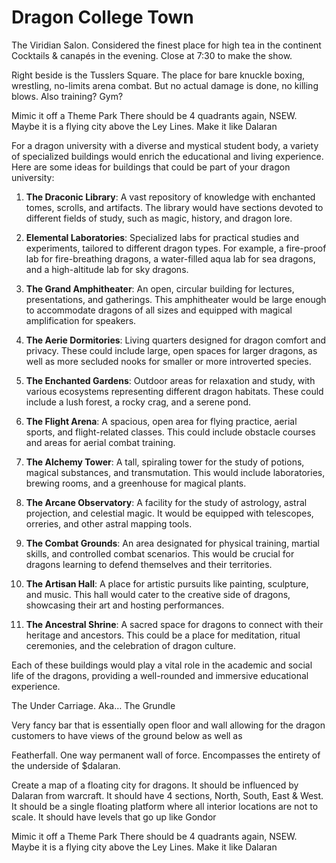 # Dragon College Town



The Viridian Salon.
	Considered the finest place for high tea in the continent
	Cocktails & canapés in the evening. Close at 7:30 to make the show.

Right beside is the Tusslers Square. The place for bare knuckle boxing, wrestling, no-limits arena combat. But no actual damage is done, no killing blows. Also training? Gym?

Mimic it off a Theme Park
There should be 4 quadrants again, NSEW.
Maybe it is a flying city above the Ley Lines. Make it like Dalaran

For a dragon university with a diverse and mystical student body, a variety of specialized buildings would enrich the educational and living experience. Here are some ideas for buildings that could be part of your dragon university:

1. **The Draconic Library**: A vast repository of knowledge with enchanted tomes, scrolls, and artifacts. The library would have sections devoted to different fields of study, such as magic, history, and dragon lore.

2. **Elemental Laboratories**: Specialized labs for practical studies and experiments, tailored to different dragon types. For example, a fire-proof lab for fire-breathing dragons, a water-filled aqua lab for sea dragons, and a high-altitude lab for sky dragons.

3. **The Grand Amphitheater**: An open, circular building for lectures, presentations, and gatherings. This amphitheater would be large enough to accommodate dragons of all sizes and equipped with magical amplification for speakers.

4. **The Aerie Dormitories**: Living quarters designed for dragon comfort and privacy. These could include large, open spaces for larger dragons, as well as more secluded nooks for smaller or more introverted species.

5. **The Enchanted Gardens**: Outdoor areas for relaxation and study, with various ecosystems representing different dragon habitats. These could include a lush forest, a rocky crag, and a serene pond.

6. **The Flight Arena**: A spacious, open area for flying practice, aerial sports, and flight-related classes. This could include obstacle courses and areas for aerial combat training.

7. **The Alchemy Tower**: A tall, spiraling tower for the study of potions, magical substances, and transmutation. This would include laboratories, brewing rooms, and a greenhouse for magical plants.

8. **The Arcane Observatory**: A facility for the study of astrology, astral projection, and celestial magic. It would be equipped with telescopes, orreries, and other astral mapping tools.

9. **The Combat Grounds**: An area designated for physical training, martial skills, and controlled combat scenarios. This would be crucial for dragons learning to defend themselves and their territories.

10. **The Artisan Hall**: A place for artistic pursuits like painting, sculpture, and music. This hall would cater to the creative side of dragons, showcasing their art and hosting performances.

11. **The Ancestral Shrine**: A sacred space for dragons to connect with their heritage and ancestors. This could be a place for meditation, ritual ceremonies, and the celebration of dragon culture.

Each of these buildings would play a vital role in the academic and social life of the dragons, providing a well-rounded and immersive educational experience.

The Under Carriage. Aka… The Grundle

Very fancy bar that is essentially open floor and wall allowing for the dragon customers to have views of the ground below as well as

Featherfall. One way permanent wall of force. Encompasses the entirety of the underside of $dalaran.


Create a map of a floating city for dragons. It should be influenced by Dalaran from warcraft. It should have 4 sections, North, South, East & West. It should be a single floating platform where all interior locations are not to scale. It should have levels that go up like Gondor

Mimic it off a Theme Park
There should be 4 quadrants again, NSEW.
Maybe it is a flying city above the Ley Lines. Make it like Dalaran


